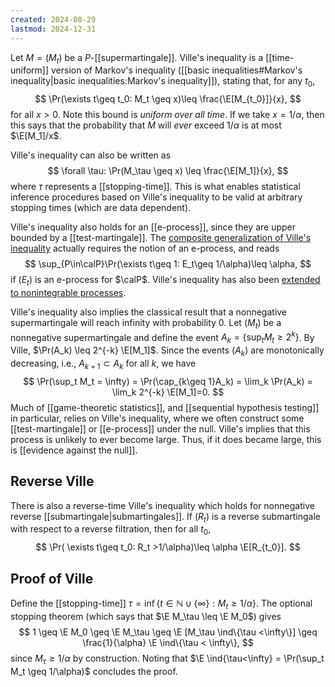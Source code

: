```yaml
---
created: 2024-08-29
lastmod: 2024-12-31
---
```


Let $M=(M_t)$ be a $P$-[[supermartingale]]. Ville's inequality is a [[time-uniform]] version of Markov's inequality ([[basic inequalities#Markov's inequality|basic inequalities:Markov's inequality]]), stating that, for any $t_0$, 
$$
\Pr(\exists t\geq t_0: M_t \geq x)\leq \frac{\E[M_{t_0}]}{x},
$$
for all $x>0$. Note this bound is _uniform over all time_. If we take $x = 1/\alpha$, then this says that the probability that $M$ will _ever_ exceed $1/\alpha$ is at most $\E[M_1]/x$. 

Ville's inequality can also be written as 
$$
\forall \tau: \Pr(M_\tau \geq x) \leq \frac{\E[M_1]}{x},
$$
where $\tau$ represents a [[stopping-time]]. This is what enables statistical inference procedures based on Ville's inequality to be valid at arbitrary stopping times (which are data dependent). 

Ville's inequality also holds for an [[e-process]], since they are upper bounded by a [[test-martingale]]. The [composite generalization of Ville's inequality](https://arxiv.org/pdf/2203.04485) actually requires the notion of an e-process, and reads 
$$
\sup_{P\in\calP}\Pr(\exists t\geq 1: E_t\geq 1/\alpha)\leq \alpha,
$$
if $(E_t)$ is an e-process for $\calP$. Ville's inequality has also been [extended to nonintegrable processes](https://arxiv.org/abs/2304.01163). 

Ville's inequality also implies the classical result that a nonnegative supermartingale will reach infinity with probability 0. Let $(M_t)$ be a nonnegative supermartingale and define the event $A_k = \{\sup_t M_t \geq 2^k\}$. By Ville, $\Pr(A_k) \leq 2^{-k} \E[M_1]$. Since the events $(A_k)$ are monotonically decreasing, i.e., $A_{k+1} \subset A_k$ for all $k$, we have 
$$
\Pr(\sup_t M_t = \infty) = \Pr(\cap_{k\geq 1}A_k) = \lim_k \Pr(A_k) = \lim_k 2^{-k} \E[M_1]=0.
$$
Much of [[game-theoretic statistics]], and [[sequential hypothesis testing]] in particular, relies on Ville's inequality, where we often construct some [[test-martingale]] or [[e-process]] under the null. Ville's implies that this process is unlikely to ever become large. Thus, if it does became large, this is [[evidence against the null]]. 

## Reverse Ville
There is also a reverse-time Ville's inequality which holds for nonnegative reverse [[submartingale|submartingales]]. If $(R_t)$ is a reverse submartingale with respect to a reverse filtration, then for all $t_0$, 
$$
\Pr( \exists t\geq t_0: R_t >1/\alpha)\leq \alpha \E[R_{t_0}].
$$
## Proof of Ville 
Define the [[stopping-time]] $\tau = \inf\{ t\in \mathbb{N} \cup \{\infty\}: M_t \geq 1/\alpha\}$. The optional stopping theorem (which says that $\E M_\tau \leq \E M_0$) gives 
$$
1 \geq \E M_0 \geq \E M_\tau \geq \E [M_\tau \ind\{\tau <\infty\}] \geq \frac{1}{\alpha} \E \ind\{\tau < \infty\},
$$
since $M_\tau \geq 1/\alpha$ by construction. Noting that $\E \ind{\tau<\infty} = \Pr(\sup_t M_t \geq 1/\alpha)$ concludes the proof. 

